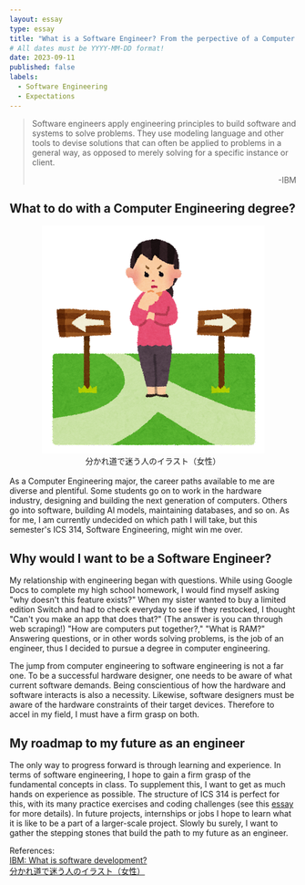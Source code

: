 ```yaml
---
layout: essay
type: essay
title: "What is a Software Engineer? From the perpective of a Computer Engineering major"
# All dates must be YYYY-MM-DD format!
date: 2023-09-11
published: false
labels:
  - Software Engineering
  - Expectations
---
```


> Software engineers apply engineering principles to build software and systems to solve problems. They use modeling language and other tools to devise solutions that can often be applied to problems in a general way, as opposed to merely solving for a specific instance or client.
> <div style="text-align: right;"> -IBM </div>

## **What to do with a Computer Engineering degree?**
<div style="text-align: center">
<img style="inset-inline: auto" src="../img/software-eng/wakaremichi_woman.png">
<figcaption>
分かれ道で迷う人のイラスト（女性）
</figcaption><br>
</div>
As a Computer Engineering major, the career paths available to me are diverse and plentiful. Some students go on to work in the hardware industry, designing and building the next generation of computers. Others go into software, building AI models, maintaining databases, and so on. As for me, I am currently undecided on which path I will take, but this semester's ICS 314, Software Engineering, might win me over.

## **Why would I want to be a Software Engineer?**
My relationship with engineering began with questions. While using Google Docs to complete my high school homework, I would find myself asking "why doesn't this feature exists?" When my sister wanted to buy a limited edition Switch and had to check everyday to see if they restocked, I thought "Can't you make an app that does that?" (The answer is you can through web scraping!) "How are computers put together?," "What is RAM?" Answering questions, or in other words solving problems, is the job of an engineer, thus I decided to pursue a degree in computer engineering.

The jump from computer engineering to software engineering is not a far one. To be a successful hardware designer, one needs to be aware of what current software demands. Being conscientious of how the hardware and software interacts is also a necessity. Likewise, software designers must be aware of the hardware constraints of their target devices. Therefore to accel in my field, I must have a firm grasp on both.

## **My roadmap to my future as an engineer**
The only way to progress forward is through learning and experience. In terms of software engineering, I hope to gain a firm grasp of the fundamental concepts in class. To supplement this, I want to get as much hands on experience as possible. The structure of ICS 314 is perfect for this, with its many practice exercises and coding challenges (see this [essay](/essays/ics314_death.html) for more details). In future projects, internships or jobs I hope to learn what it is like to be a part of a larger-scale project. Slowly bu surely, I want to gather the stepping stones that build the path to my future as an engineer.


References:<br>
[IBM: What is software development?](https://www.ibm.com/topics/software-development)
<br>
[分かれ道で迷う人のイラスト（女性）](https://www.irasutoya.com/2014/02/blog-post_7235.html)